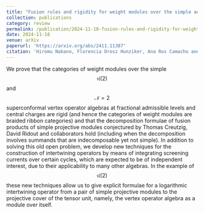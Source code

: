 ```yaml
---
title: "Fusion rules and rigidity for weight modules over the simple admissible affine sl2 and N=2 superconformal vertex operator superalgebras"
collection: publications
category: review
permalink: /publication/2024-11-18-fusion-rules-and-rigidity-for-weight-modules-over-the-simple-admissible-affine-sl2-and-n2-superconformal-vertex-operator-superalgebras
date: 2024-11-18
venue: arXiv
paperurl: 'https://arxiv.org/abs/2411.11387'
citation: 'Hiromu Nakano, Florencia Orosz Hunziker, Ana Ros Camacho and Simon Wood arXiv:2411.11387 [math.QA]'
---
```


We prove that the categories of weight modules over the simple $$\mathfrak{sl}(2)$$ and $$\mathcal{N}=2$$ superconformal vertex operator algebras at fractional admissible levels and central charges are rigid (and hence the categories of weight modules are braided ribbon categories) and that the decomposition formulae of fusion products of simple projective modules conjectured by Thomas Creutzig, David Ridout and collaborators hold (including when the decomposition involves summands that are indecomposable yet not simple). In addition to solving this old open problem, we develop new techniques for the construction of intertwining operators by means of integrating screening currents over certain cycles, which are expected to be of independent interest, due to their applicability to many other algebras. In the example of $$\mathfrak{sl}(2)$$ these new techniques allow us to give explicit formulae for a logarithmic intertwining operator from a pair of simple projective modules to the projective cover of the tensor unit, namely, the vertex operator algebra as a module over itself. 
